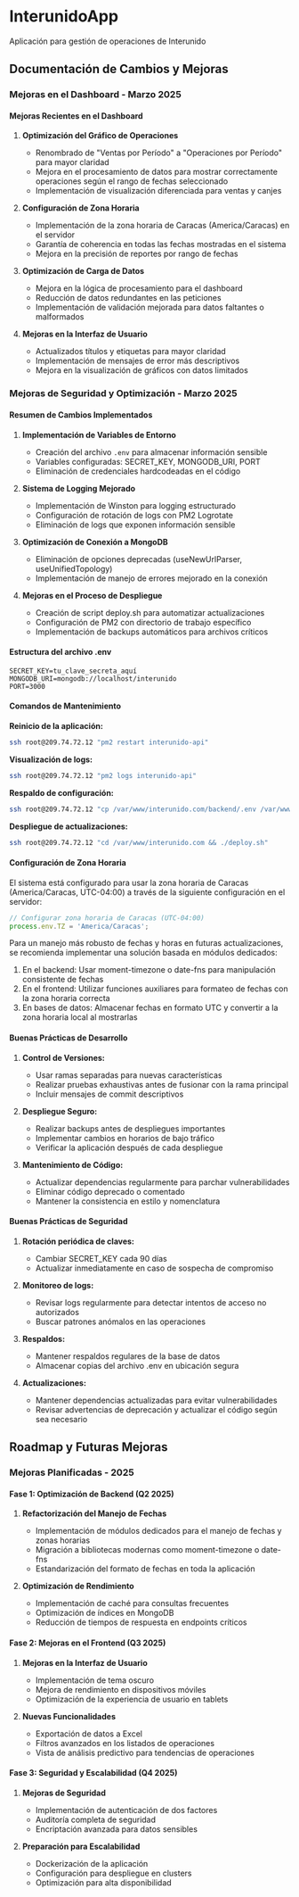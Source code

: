 # InterunidoApp
Aplicación para gestión de operaciones de Interunido

## Documentación de Cambios y Mejoras

### Mejoras en el Dashboard - Marzo 2025

#### Mejoras Recientes en el Dashboard

1. **Optimización del Gráfico de Operaciones**
   - Renombrado de "Ventas por Período" a "Operaciones por Período" para mayor claridad
   - Mejora en el procesamiento de datos para mostrar correctamente operaciones según el rango de fechas seleccionado
   - Implementación de visualización diferenciada para ventas y canjes
   
2. **Configuración de Zona Horaria**
   - Implementación de la zona horaria de Caracas (America/Caracas) en el servidor
   - Garantía de coherencia en todas las fechas mostradas en el sistema
   - Mejora en la precisión de reportes por rango de fechas

3. **Optimización de Carga de Datos**
   - Mejora en la lógica de procesamiento para el dashboard
   - Reducción de datos redundantes en las peticiones
   - Implementación de validación mejorada para datos faltantes o malformados

4. **Mejoras en la Interfaz de Usuario**
   - Actualizados títulos y etiquetas para mayor claridad
   - Implementación de mensajes de error más descriptivos
   - Mejora en la visualización de gráficos con datos limitados

### Mejoras de Seguridad y Optimización - Marzo 2025

#### Resumen de Cambios Implementados

1. **Implementación de Variables de Entorno**
   - Creación del archivo `.env` para almacenar información sensible
   - Variables configuradas: SECRET_KEY, MONGODB_URI, PORT
   - Eliminación de credenciales hardcodeadas en el código

2. **Sistema de Logging Mejorado**
   - Implementación de Winston para logging estructurado
   - Configuración de rotación de logs con PM2 Logrotate
   - Eliminación de logs que exponen información sensible

3. **Optimización de Conexión a MongoDB**
   - Eliminación de opciones deprecadas (useNewUrlParser, useUnifiedTopology)
   - Implementación de manejo de errores mejorado en la conexión

4. **Mejoras en el Proceso de Despliegue**
   - Creación de script deploy.sh para automatizar actualizaciones
   - Configuración de PM2 con directorio de trabajo específico
   - Implementación de backups automáticos para archivos críticos

#### Estructura del archivo .env

```
SECRET_KEY=tu_clave_secreta_aquí
MONGODB_URI=mongodb://localhost/interunido
PORT=3000
```

#### Comandos de Mantenimiento

**Reinicio de la aplicación:**
```bash
ssh root@209.74.72.12 "pm2 restart interunido-api"
```

**Visualización de logs:**
```bash
ssh root@209.74.72.12 "pm2 logs interunido-api"
```

**Respaldo de configuración:**
```bash
ssh root@209.74.72.12 "cp /var/www/interunido.com/backend/.env /var/www/interunido.com/backend/.env.backup"
```

**Despliegue de actualizaciones:**
```bash
ssh root@209.74.72.12 "cd /var/www/interunido.com && ./deploy.sh"
```

#### Configuración de Zona Horaria

El sistema está configurado para usar la zona horaria de Caracas (America/Caracas, UTC-04:00) a través de la siguiente configuración en el servidor:

```javascript
// Configurar zona horaria de Caracas (UTC-04:00)
process.env.TZ = 'America/Caracas';
```

Para un manejo más robusto de fechas y horas en futuras actualizaciones, se recomienda implementar una solución basada en módulos dedicados:

1. En el backend: Usar moment-timezone o date-fns para manipulación consistente de fechas
2. En el frontend: Utilizar funciones auxiliares para formateo de fechas con la zona horaria correcta
3. En bases de datos: Almacenar fechas en formato UTC y convertir a la zona horaria local al mostrarlas

#### Buenas Prácticas de Desarrollo

1. **Control de Versiones:**
   - Usar ramas separadas para nuevas características
   - Realizar pruebas exhaustivas antes de fusionar con la rama principal
   - Incluir mensajes de commit descriptivos

2. **Despliegue Seguro:**
   - Realizar backups antes de despliegues importantes
   - Implementar cambios en horarios de bajo tráfico
   - Verificar la aplicación después de cada despliegue

3. **Mantenimiento de Código:**
   - Actualizar dependencias regularmente para parchar vulnerabilidades
   - Eliminar código deprecado o comentado
   - Mantener la consistencia en estilo y nomenclatura

#### Buenas Prácticas de Seguridad

1. **Rotación periódica de claves:**
   - Cambiar SECRET_KEY cada 90 días
   - Actualizar inmediatamente en caso de sospecha de compromiso

2. **Monitoreo de logs:**
   - Revisar logs regularmente para detectar intentos de acceso no autorizados
   - Buscar patrones anómalos en las operaciones

3. **Respaldos:**
   - Mantener respaldos regulares de la base de datos
   - Almacenar copias del archivo .env en ubicación segura

4. **Actualizaciones:**
   - Mantener dependencias actualizadas para evitar vulnerabilidades
   - Revisar advertencias de deprecación y actualizar el código según sea necesario

## Roadmap y Futuras Mejoras

### Mejoras Planificadas - 2025

#### Fase 1: Optimización de Backend (Q2 2025)

1. **Refactorización del Manejo de Fechas**
   - Implementación de módulos dedicados para el manejo de fechas y zonas horarias
   - Migración a bibliotecas modernas como moment-timezone o date-fns
   - Estandarización del formato de fechas en toda la aplicación

2. **Optimización de Rendimiento**
   - Implementación de caché para consultas frecuentes
   - Optimización de índices en MongoDB
   - Reducción de tiempos de respuesta en endpoints críticos

#### Fase 2: Mejoras en el Frontend (Q3 2025)

1. **Mejoras en la Interfaz de Usuario**
   - Implementación de tema oscuro
   - Mejora de rendimiento en dispositivos móviles
   - Optimización de la experiencia de usuario en tablets

2. **Nuevas Funcionalidades**
   - Exportación de datos a Excel
   - Filtros avanzados en los listados de operaciones
   - Vista de análisis predictivo para tendencias de operaciones

#### Fase 3: Seguridad y Escalabilidad (Q4 2025)

1. **Mejoras de Seguridad**
   - Implementación de autenticación de dos factores
   - Auditoría completa de seguridad
   - Encriptación avanzada para datos sensibles

2. **Preparación para Escalabilidad**
   - Dockerización de la aplicación
   - Configuración para despliegue en clusters
   - Optimización para alta disponibilidad
